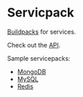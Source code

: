 # Servicpack

[Buildpacks](https://devcenter.heroku.com/articles/buildpacks) for services.

Check out the [API](API.md).

Sample servicepacks:

* [MongoDB](https://github.com/pocketpaas/servicepack_mongodb)
* [MySQL](https://github.com/pocketpaas/servicepack_mysql)
* [Redis](https://github.com/pocketpaas/servicepack_redis)
